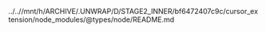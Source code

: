 ../..//mnt/h/ARCHIVE/.UNWRAP/D/STAGE2_INNER/bf6472407c9c/cursor_extension/node_modules/@types/node/README.md